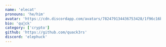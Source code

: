 ```yaml
---
name: 'elecat'
pronouns: 'he/him'
avatar: 'https://cdn.discordapp.com/avatars/782479134436753428/1f96c16b9553d6c8e883f1432ae7a098.webp'
bio: 'qu🦆ck'
category: ['crypto']
github: 'https://github.com/quack3rs'
discord: 'elephuck'
---
```

